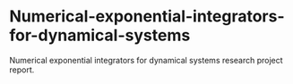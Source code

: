 # Numerical-exponential-integrators-for-dynamical-systems

Numerical exponential integrators for dynamical systems research project report.
